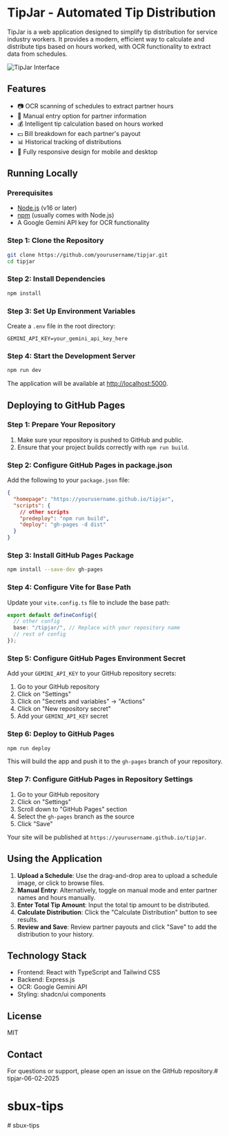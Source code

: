 # TipJar - Automated Tip Distribution

TipJar is a web application designed to simplify tip distribution for service industry workers. It provides a modern, efficient way to calculate and distribute tips based on hours worked, with OCR functionality to extract data from schedules.

![TipJar Interface](https://i.imgur.com/example.png)

## Features

- 📷 OCR scanning of schedules to extract partner hours
- 📝 Manual entry option for partner information
- 💰 Intelligent tip calculation based on hours worked
- 💵 Bill breakdown for each partner's payout
- 📊 Historical tracking of distributions
- 📱 Fully responsive design for mobile and desktop

## Running Locally

### Prerequisites

- [Node.js](https://nodejs.org/) (v16 or later)
- [npm](https://www.npmjs.com/) (usually comes with Node.js)
- A Google Gemini API key for OCR functionality

### Step 1: Clone the Repository

```bash
git clone https://github.com/yourusername/tipjar.git
cd tipjar
```

### Step 2: Install Dependencies

```bash
npm install
```

### Step 3: Set Up Environment Variables

Create a `.env` file in the root directory:

```
GEMINI_API_KEY=your_gemini_api_key_here
```

### Step 4: Start the Development Server

```bash
npm run dev
```

The application will be available at [http://localhost:5000](http://localhost:5000).

## Deploying to GitHub Pages

### Step 1: Prepare Your Repository

1. Make sure your repository is pushed to GitHub and public.
2. Ensure that your project builds correctly with `npm run build`.

### Step 2: Configure GitHub Pages in package.json

Add the following to your `package.json` file:

```json
{
  "homepage": "https://yourusername.github.io/tipjar",
  "scripts": {
    // other scripts
    "predeploy": "npm run build",
    "deploy": "gh-pages -d dist"
  }
}
```

### Step 3: Install GitHub Pages Package

```bash
npm install --save-dev gh-pages
```

### Step 4: Configure Vite for Base Path

Update your `vite.config.ts` file to include the base path:

```typescript
export default defineConfig({
  // other config
  base: "/tipjar/", // Replace with your repository name
  // rest of config
});
```

### Step 5: Configure GitHub Pages Environment Secret

Add your `GEMINI_API_KEY` to your GitHub repository secrets:

1. Go to your GitHub repository
2. Click on "Settings"
3. Click on "Secrets and variables" → "Actions"
4. Click on "New repository secret"
5. Add your `GEMINI_API_KEY` secret

### Step 6: Deploy to GitHub Pages

```bash
npm run deploy
```

This will build the app and push it to the `gh-pages` branch of your repository.

### Step 7: Configure GitHub Pages in Repository Settings

1. Go to your GitHub repository
2. Click on "Settings"
3. Scroll down to "GitHub Pages" section
4. Select the `gh-pages` branch as the source
5. Click "Save"

Your site will be published at `https://yourusername.github.io/tipjar`.

## Using the Application

1. **Upload a Schedule**: Use the drag-and-drop area to upload a schedule image, or click to browse files.
2. **Manual Entry**: Alternatively, toggle on manual mode and enter partner names and hours manually.
3. **Enter Total Tip Amount**: Input the total tip amount to be distributed.
4. **Calculate Distribution**: Click the "Calculate Distribution" button to see results.
5. **Review and Save**: Review partner payouts and click "Save" to add the distribution to your history.

## Technology Stack

- Frontend: React with TypeScript and Tailwind CSS
- Backend: Express.js
- OCR: Google Gemini API
- Styling: shadcn/ui components

## License

MIT

## Contact

For questions or support, please open an issue on the GitHub repository.#   t i p j a r - 0 6 - 0 2 - 2 0 2 5  
 
# sbux-tips

#   s b u x - t i p s  
 